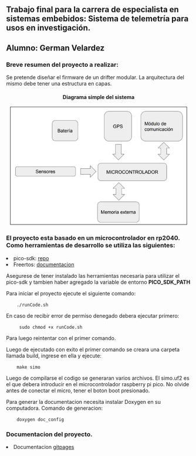 

<h2>
    Trabajo final para la carrera de especialista en sistemas embebidos: 
    Sistema de telemetría para usos en investigación.
</h2>

## Alumno: German Velardez

### Breve resumen del proyecto a realizar:



<p>Se pretende diseñar el firmware de un drifter modular. La arquitectura del mismo debe tener una estructura en capas.
</p>


 <h4 align="center">Diagrama simple del sistema</h4>
 <div align="center" >
<img  src="diagrama_sistema.jpg" border="1px" 
     height="320px" width="480px"/>
</div>

### El proyecto esta basado en un microcontrolador en rp2040. Como herramientas de desarrollo se utiliza las siguientes:
<lu>
    <li>
            pico-sdk: <A HREF="https://github.com/FreeRTOS/FreeRTOS-Kernel">repo</A>
    </li> 
    <li>
      Freertos: <a HREF="https://germanvelardez2018.github.io/simo.v2/">documentacion</a>
    </li> 
</lu>


Asegurese de tener instalado las herramientas necesaria para utilizar el pico-sdk y tambien haber agregado la variable de entorno **PICO_SDK_PATH**

Para iniciar el proyecto ejecute el siguiente comando:
```
    ./runCode.sh
```
En caso de recibir error de permiso denegado debera ejecutar primero:
```
     sudo chmod +x runCode.sh
```
Para luego reintentar con el primer comando. 

Luego de ejecutado con exito el primer comando se creara una carpeta llamada build, ingrese en ella y ejecute:
```
    make simo
 ```
 Luego de compilarse el codigo se generaran varios archivos. El simo.uf2 es el que debera introducir en el microcontrolador raspberry pi pico. No olvide antes de conectar el micro, tener el boton boot presionado. 
 
 
 Para generar la documentacion necesita instalar Doxygen en su computadora. Comando de generacion:
```
    doxygen doc_config
 ```
 ### Documentacion del proyecto.
 <lu>
    <li>
            Documentacion <a HREF="https://germanvelardez2018.github.io/simo.v2/">gitpages</a>
    </li> 
</lu>




